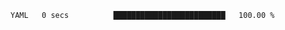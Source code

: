 <!--START_SECTION:waka-->

```txt
YAML   0 secs          █████████████████████████   100.00 %
```

<!--END_SECTION:waka-->
